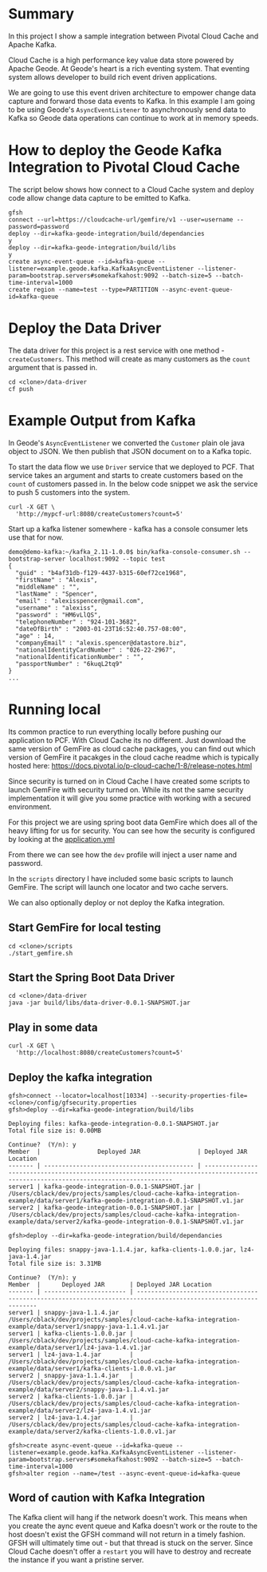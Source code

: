 # Summary

In this project I show a sample integration between Pivotal Cloud Cache and Apache Kafka.    

Cloud Cache is a high performance key value data store powered by Apache Geode.   At Geode's heart is a rich eventing system.   That eventing system allows developer to build rich event driven applications.

We are going to use this event driven architecture to empower change data capture and forward those data events to Kafka.  In this example I am going to be using Geode's ``AsyncEventListener`` to asynchronously send data to Kafka so Geode data operations can continue to work at in memory speeds.

# How to deploy the Geode Kafka Integration to Pivotal Cloud Cache

The script below shows how connect to a Cloud Cache system and deploy code allow change data capture to be emitted to Kafka.

```shell script
gfsh
connect --url=https://cloudcache-url/gemfire/v1 --user=username --password=password
deploy --dir=kafka-geode-integration/build/dependancies
y
deploy --dir=kafka-geode-integration/build/libs
y
create async-event-queue --id=kafka-queue --listener=example.geode.kafka.KafkaAsyncEventListener --listener-param=bootstrap.servers#somekafkahost:9092 --batch-size=5 --batch-time-interval=1000
create region --name=test --type=PARTITION --async-event-queue-id=kafka-queue
```
# Deploy the Data Driver

The data driver for this project is a rest service with one method - `createCustomers`.    This method will create as many customers as the `count` argument that is passed in.

```shell script
cd <clone>/data-driver
cf push
```
# Example Output from Kafka

In Geode's `AsyncEventListener` we converted the `Customer` plain ole java object to JSON.      We then publish that JSON document on to a Kafka topic.   

To start the data flow we use `Driver` service that we deployed to PCF.   That service takes an argument and starts to create customers based on the `count` of customers passed in.   In the below code snippet we ask the service to push 5 customers into the system.

```$bash
curl -X GET \
  'http://mypcf-url:8080/createCustomers?count=5' 
```

Start up a kafka listener somewhere - kafka has a console consumer lets use that for now.

```
demo@demo-kafka:~/kafka_2.11-1.0.0$ bin/kafka-console-consumer.sh --bootstrap-server localhost:9092 --topic test  
{
  "guid" : "b4af31db-f129-4437-b315-60ef72ce1968",
  "firstName" : "Alexis",
  "middleName" : "",
  "lastName" : "Spencer",
  "email" : "alexisspencer@gmail.com",
  "username" : "alexiss",
  "password" : "HM6vLlQS",
  "telephoneNumber" : "924-101-3682",
  "dateOfBirth" : "2003-01-23T16:52:40.757-08:00",
  "age" : 14,
  "companyEmail" : "alexis.spencer@datastore.biz",
  "nationalIdentityCardNumber" : "026-22-2967",
  "nationalIdentificationNumber" : "",
  "passportNumber" : "6kuqL2tq9"
}
...

```

# Running local

Its common practice to run everything locally before pushing our application to PCF.    With Cloud Cache its no different.    Just download the same version of GemFire as cloud cache packages, you can find out which version of GemFire it pacakges in the cloud cache readme which is typically hosted here: https://docs.pivotal.io/p-cloud-cache/1-8/release-notes.html

Since security is turned on in Cloud Cache I have created some scripts to launch GemFire with security turned on.   While its not the same security implementation it will give you some practice with working with a secured environment.    

For this project we are using spring boot data GemFire which does all of the heavy lifting for us for security.    You can see how the security is configured by looking at the [application.yml](data-driver/src/main/resources/application.yml)

From there we can see how the `dev` profile will inject a user name and password.   

In the `scripts` directory I have included some basic scripts to launch GemFire.   The script will launch one locator and two cache servers.

We can also optionally deploy or not deploy the Kafka integration. 

## Start GemFire for local testing

```shell script
cd <clone>/scripts
./start_gemfire.sh
```

## Start the Spring Boot Data Driver
```shell script
cd <clone>/data-driver
java -jar build/libs/data-driver-0.0.1-SNAPSHOT.jar
```

## Play in some data
```shell script
curl -X GET \
  'http://localhost:8080/createCustomers?count=5' 
```
## Deploy the kafka integration

```shell script
gfsh>connect --locator=localhost[10334] --security-properties-file=<clone>/config/gfsecurity.properties
gfsh>deploy --dir=kafka-geode-integration/build/libs

Deploying files: kafka-geode-integration-0.0.1-SNAPSHOT.jar
Total file size is: 0.00MB

Continue?  (Y/n): y
Member  |                Deployed JAR                | Deployed JAR Location
------- | ------------------------------------------ | -----------------------------------------------------------------------------------------------------------------------------------
server1 | kafka-geode-integration-0.0.1-SNAPSHOT.jar | /Users/cblack/dev/projects/samples/cloud-cache-kafka-integration-example/data/server1/kafka-geode-integration-0.0.1-SNAPSHOT.v1.jar
server2 | kafka-geode-integration-0.0.1-SNAPSHOT.jar | /Users/cblack/dev/projects/samples/cloud-cache-kafka-integration-example/data/server2/kafka-geode-integration-0.0.1-SNAPSHOT.v1.jar

gfsh>deploy --dir=kafka-geode-integration/build/dependancies

Deploying files: snappy-java-1.1.4.jar, kafka-clients-1.0.0.jar, lz4-java-1.4.jar
Total file size is: 3.31MB

Continue?  (Y/n): y
Member  |      Deployed JAR       | Deployed JAR Location
------- | ----------------------- | ----------------------------------------------------------------------------------------------------------------
server1 | snappy-java-1.1.4.jar   | /Users/cblack/dev/projects/samples/cloud-cache-kafka-integration-example/data/server1/snappy-java-1.1.4.v1.jar
server1 | kafka-clients-1.0.0.jar | /Users/cblack/dev/projects/samples/cloud-cache-kafka-integration-example/data/server1/lz4-java-1.4.v1.jar
server1 | lz4-java-1.4.jar        | /Users/cblack/dev/projects/samples/cloud-cache-kafka-integration-example/data/server1/kafka-clients-1.0.0.v1.jar
server2 | snappy-java-1.1.4.jar   | /Users/cblack/dev/projects/samples/cloud-cache-kafka-integration-example/data/server2/snappy-java-1.1.4.v1.jar
server2 | kafka-clients-1.0.0.jar | /Users/cblack/dev/projects/samples/cloud-cache-kafka-integration-example/data/server2/lz4-java-1.4.v1.jar
server2 | lz4-java-1.4.jar        | /Users/cblack/dev/projects/samples/cloud-cache-kafka-integration-example/data/server2/kafka-clients-1.0.0.v1.jar

gfsh>create async-event-queue --id=kafka-queue --listener=example.geode.kafka.KafkaAsyncEventListener --listener-param=bootstrap.servers#somekafkahost:9092 --batch-size=5 --batch-time-interval=1000
gfsh>alter region --name=/test --async-event-queue-id=kafka-queue

```
## Word of caution with Kafka Integration

The Kafka client will hang if the network doesn't work.    This means when you create the aync event queue and Kafka doesn't work or the route to the host doesn't exist the GFSH command will not return in a timely fashion.   GFSH will ultimately time out - but that thread is stuck on the server.    Since Cloud Cache doesn't offer a `restart` you will have to destroy and recreate the instance if you want a pristine server.





